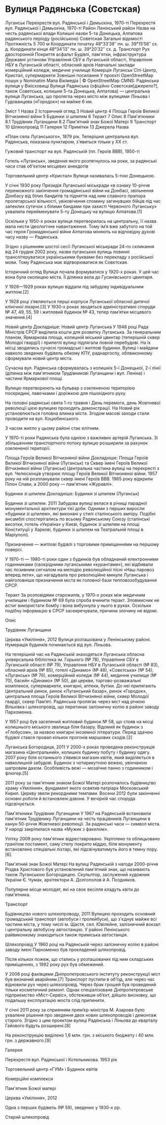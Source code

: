 # Вулиця Радянська (Совєтская)

Луганськ
Перехрестя вул. Радянської і Демьохіна, 1970-ті
Перехрестя вул. Радянської і Демьохіна, 1970-ті
Район	Ленінський район
Назва на честь	радянської влади
Колишні назви
5-та Донецька, Алпатова
радянського періоду (російською)	Советская
Загальні відомості
Протяжність	5 700 м
Координати початку	48°33′38″ пн. ш. 39°15′58″ сх. д.
Координати кінця	48°34′13″ пн. ш. 39°20′32″ сх. д.
Транспорт
Рух	двосторонній
Покриття	асфальт
Будівлі, пам'ятки, інфраструктура
Державні установи	Управління СБУ в Луганській області, Управління НБУ в Луганській області, обласний архів
Навчальні заклади	комерційний коледж, медичне училище
Комерція	Луганськ Сіті-Центр, Кристал, супермаркети
Зовнішні посилання
У проєкті OpenStreetMap	пошук у Nominatim
Мапа
Вікімедіа | © OpenStreetMap
CMNS: Радянська вулиця у Вікісховищі
Вулиця Радянська (офіційно Совєтская[джерело?], також Советська, колишня 5-та Донецька, Алпатова) — центральна вулиця Луганська, що пролягла через місто між вулицями Ліньова і Гудованцева («Городок») на майже 6 км.


Зміст
1	Назва
2	Історичний огляд
3	Новий центр
4	Площа Героїв Великої Вітчизняної війни
5	Будинки зі шпилем
6	Теракт
7	Опис
8	Пам'яткники
8.1	Трудівник Луганщини
8.2	Пам'ятний знак Божої Матері
9	Транспорт
10	Шляхопровід
11	Галерея
12	Примітки
13	Джерела
Назва

«План села Луганського», 1879 рік. Теперішня центральна вул. Радянська, показана пунктиром, з'явиться тільки у ХХ ст.

Гужовий транспорт на вул. Радянській (пл. Героїв ВВВ), 1950-ті

Готель «Луганськ», зведення якого розтягнулось на роки, за радянські часи став об'єктом місцевих анекдотів

Торговельний центр «Кристал»
Вулиця називалась 5-тою Донецькою.

У січні 1930 року Президія Луганської міськради «в ознаку 10-річчя переможного закінчення громадянської війни на Донбасі, звільнення Донбасу від білих бандитів та підняття над ним славного прапора пролетарської вільності, увіковічення спомину загинувших бійців під час запеклих сутичок з білими бандами при захисті Червоного Луганську» ухвалила перейменувати 5-ту Донецьку на вулицю Алпатова.[1]

Оскільки у 1950-х роках вулиця перетворилась на центральну, її назва мала нести ідеологічне навантаження. Тому ім’я вже забутого на той час героя Громадянської війни Алпатова міняють на відповідну духові часу назву — Радянська.

Згідно з рішенням шостої сесії Луганської міськради 24-го скликання від 24 грудня 2002 року, назви луганських вулиць повинні транслітеруватися українськими буквами без перекладу з російської мови. Тому Радянська має відтворюватися як Совєтская.

Історичний огляд
Вулиця почала формуватися у 1920-х роках. У цей час вона була околицею міста. Її ділянка вела до Гусинівського цвинтаря.

У 1926—1929 роках вулицю віддали під забудову індивідуальним житлом.[2]

У 1928 році з’являються перші корпуси Луганської обласної дитячої клінічної лікарні.[3] У 1930-х роках зводяться адміністративні споруди № 47, 49, 55, 59 і житловий будинок № 43, тепер пам’ятки місцевого значення.[4]

Новий центр
Докладніше: Новий центр Луганська
У 1948 році Рада Міністрів СРСР виділила кошти для розвитку Луганська. За генеральним планом, Ярмаркова площа, колишній міський цвинтар (теперішній сквер Молодої гвардії) і прилеглі вулиці підлягали повній перебудові. На їх місці зводились сучасні громадські і житлові будинки. Вулиці і майдани навколо зведених будівель обкому КПУ, раднаргоспу, облвиконкому сформували новий центр міста.

Сучасна вул. Радянська сформувалась з колишніх 5-ї Донецької, 2-ї лінії (ділянка між пам'ятником Трудівникові Луганщини і вул. Леніна) і частини Ярмаркової площі.

Вулицю перетворюють на бульвар з озелененою територією посередині, лавочками і доріжкою для пішохідного руху.

На головні радянські свята 1-го травня і День перемоги, день Жовтневої революції цією вулицею проходять демонстрації. На Новий рік установлюється головна ялинка міста. Згодом масові заходи стали проводити на вул. Коцюбинського.

З часом житло у цьому районі стає елітним.

У 1970-ті роки Радянська була однією з важливих артерій Луганська. Зі збільшенням транспортного потоку вулицю розширили за рахунок озелененої території.

Площа Героїв Великої Вітчизняної війни
Докладніше: Площа Героїв Великої Вітчизняної війни (Луганськ) та Сквер імені Героїв Великої Вітчизняної війни (Луганськ)
Центральна частина вулиці на перехресті з вул. Челюскінців утворює площу Героїв Великої Вітчизняної війни. 1957 року на ній розпланували сквер імені Героїв ВВВ. 1965 року відкрили Пілон Слави, а 2000 року — пам'ятник «Журавлі».

Будинки зі шпилем
Докладніше: Будинки зі шпилем (Луганськ)

Будинки зі шпилем. 2011
Забудова вулиці велася в річищі парадної монументальної архітектури тієї доби. Одними з перших виросли «будинки зі шпилем», які виконані у стилі сталінського ампіру. Подібні ансамблі спостерігались по всьому Радянському Союзу (сталінські висотки, готель «Україна» у Києві, будинок зі шпилем на площі Конституції у Харкові, будинки зі шпилем на Театральній площі в Маріуполі).

Призначення — житлові будівлі з торговими приміщеннями на першому поверсі.

У 1970-ті — 1980-ті роки один з будинків був обладнаний електронними годинниками (своєрідними луганськими «курантами»), які відбивали час позивним сигналом на мелодію революційної пісні «Наш паровоз вперед лети», що нагадувала про революційне минуле Луганська і найголовніше призначення міста як головної бази тепловозобудування СРСР.

Теракт
За розповідями старожилів, у 1970-х роках між медичним училищем і будинком № 69 була спроба вчинити теракт. Зловмисник не встиг використати бомбу і вона вибухнула у нього в руках. Оскільки подібну інформацію в СРСР засекречували, причини злочину не відомі.

Опис

Трудівник Луганщини

Церква «Уміління», 2012
Вулиця розташована у Ленінському районі. Нумерація будинків починається від вул. Ліньова.

На теперішній час на Радянській знаходяться Луганська обласна універсальна бібліотека ім. Горького (№ 78), Управління СБУ в Луганській області (№ 79), Управління НБУ в Луганській області (№ 83), обласний архів (№ 85), готелі «Динамо» (№ 48), «Совєтська» (№ 54), «Луганськ» (№ 76), комерційний коледж (№ 44), медичне училище (№ 70), басейн «Динамо» (№ 50), дві церкви, торгово-розважальні комплекси, супермаркети, книгарні, аптеки, бутіки. До неї прилягають Центральний ринок, ринок «Луганський базар», ринок «Городок», центральна площа Героїв Великої Вітчизняної війни, сквер Молодої гвардії, сквер Пам’яті. Радянська пролягає через міст над річкою Вільхівка і шляхопровід, що перетинає залізничну колію в районі заводу Пархоменка.

У 1957 році був заселений житловий будинок № 58, що стояв на місці колишнього міського звалища біля базару. Відомий як будинок з «Глобусом», за назвою книгарні іноземної літератури. Перед здачею будівлі стався провал кількох прогонів маршових сходів.[2]


Луганська Богородиця, 2011
У 2000-х роках проведена реконструкція магазина «Центральний», колишніх будинку побуту і будинку одягу. 2007 року біля останнього з’явився магазин квітів, який виділяється в навколишній забудові. Будинок з чотирикутною вежею, увінчаною шатровим дахом. Особливість вежі — мозаїчне панно з годинником і флюгер.[5]

2011 року за пам'ятним знаком Божої Матері розпочалось будівництво храму «Уміління», фундамент якого освятив патріарх Московський Кирил. Церкву звели рекордними темпами. Восени 2012 були закінченні основні роботи й встановлені дзвони. У вечірній час споруда підсвічується.

Пам'яткники
Трудівник Луганщини
У 1967 на Радянській встановили пам'ятник Трудівнику Луганщини на честь працівників Луганщини в канун 50-річчя Жовтневої революції. За радянські часи — символ міста. У народі закріпилася назва «Мужик з факелом».

Улітку 2009 року пам'ятник відреставровано. Укріплено та облицьовано гранітом постамент, саму́ стелу покрито міддю, біля монументу встановлено спеціальні ліхтарі, які підсвічуватимуть його в темну пору.[6].

Пам'ятний знак Божої Матері
На вулиці Радянській з нагоди 2000-річчя Різдва Христового був установлений пам'ятний знак, що називають також Луганською Богородицею. Скульптор, заслужений художник України Є. Чумак, архітектори А. Долгополов й А. Поздняков.

Популярне місце молодят, які на своє весілля кладуть квіти до пам'ятника.

Транспорт

Будівництво нового шляхопроводу, 2011
Вулицею проходить основний громадський транспорт (автобуси і тролейбуси), що з'єднує майже всі частини міста, у тому числі м. Щастя, сел. Ювілейне, залізничний вокзал і центральну автобусну автостанцію. У районі Ленінського райвиконкому знаходиться також приміська автостанція.

Шляхопровід
У 1960 році на Радянській через залізничну колію в районі заводу імені Пархоменко був прокладений шляхопровід.

Після кількох пожеж, що стались у розташованих під ним складських приміщеннях, з 1992 року рух був обмежений.

У 2006 році фахівцями Дніпропетровського інституту реконструкції міст був визнаний аварійним.[7] Транспорт пустили в об’їзд, але через час відновили рух через шляхопровід. Через брак грошей був проведений тільки косметичний ремонт. Однак спеціалізоване Дніпропетровське підприємство «Міст-Сервіс», обстеживши об’єкт, дійшло висновку, що подальшу експлуатацію моста слід припинити.

У січні 2011 року за сприянням прем’єр-міністра М. Азарова було ухвалене рішення про зведення двох нових шляхопроводів і демонтаж старого. Згідно з цим проектом вулиці Радянська і Ліньова до кварталу Гайового будуть розширені.[8]

На реконструкцію виділено 1,6 млн. грн. з міського бюджету і 40 млн. грн. з державного.[9]

Галерея

Перехрестя вул. Радянської і Котельникова. 1953 рік

 

Торговельний центр «ГУМ» і Будинок квітів

 

Комерційні комплекси

 

Пам'ятник Божої матері

 

Церква «Уміління», 2012

 

Одна з перших будівель (№ 59), зведених у 1930-х рр.

 

Старий шляхопровід
